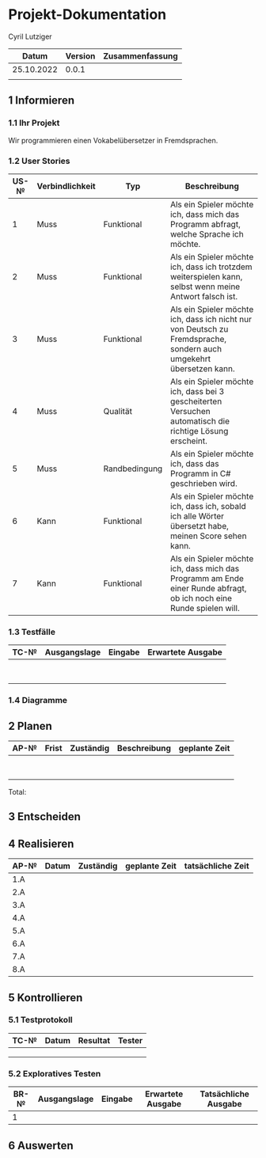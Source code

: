 
# Projekt-Dokumentation


Cyril Lutziger

| Datum | Version | Zusammenfassung                                              |
| ----- | ------- | ------------------------------------------------------------ |
| 25.10.2022      | 0.0.1        |                                                              |
|       |         |                                                              |

## 1 Informieren

### 1.1 Ihr Projekt

Wir programmieren einen Vokabelübersetzer in Fremdsprachen.

### 1.2 User Stories

| US-№ | Verbindlichkeit | Typ  | Beschreibung                       |
| ---- | --------------- | ---- | ---------------------------------- |
| 1    |  Muss               |Funktional      | Als ein Spieler möchte ich, dass mich das Programm abfragt, welche Sprache ich möchte. |
| 2    |  Muss               |Funktional      | Als ein Spieler möchte ich, dass ich trotzdem weiterspielen kann, selbst wenn meine Antwort falsch ist. |     
| 3    |  Muss               |Funktional      | Als ein Spieler möchte ich, dass ich nicht nur von Deutsch zu Fremdsprache, sondern auch umgekehrt übersetzen kann. |                                    
| 4    |  Muss               |Qualität        | Als ein Spieler möchte ich, dass bei 3 gescheiterten Versuchen automatisch die richtige Lösung erscheint. |   
| 5    |  Muss               |Randbedingung   | Als ein Spieler möchte ich, dass das Programm in C# geschrieben wird. |
| 6    |  Kann               |Funktional      | Als ein Spieler möchte ich, dass ich, sobald ich alle Wörter übersetzt habe, meinen Score sehen kann. |
| 7    |  Kann               |Funktional      | Als ein Spieler möchte ich, dass mich das Programm am Ende einer Runde abfragt, ob ich noch eine Runde spielen will. |

### 1.3 Testfälle

| TC-№ | Ausgangslage | Eingabe | Erwartete Ausgabe |
| ---- | ------------ | ------- | ----------------- |
|      |              |         |                   |
|      |              |         |                   |       
|      |              |         |                   |       
|      |              |         |                   |
|      |              |         |                   |
|      |              |         |                   |
|      |              |         |                   |
|      |              |         |                   |


### 1.4 Diagramme




## 2 Planen

| AP-№ | Frist | Zuständig | Beschreibung | geplante Zeit |
| ---- | ----- | --------- | ------------ | ------------- |
|      |       |           |              |               |
|      |       |           |              |               |
|      |       |           |              |               |
|      |       |           |              |               |
|      |       |           |              |               |
|      |       |           |              |               |
|      |       |           |              |               |
|      |       |           |              |               |

Total: 


## 3 Entscheiden



## 4 Realisieren

| AP-№ | Datum | Zuständig | geplante Zeit | tatsächliche Zeit |
| ---- | ----- | --------- | ------------- | ----------------- |
| 1.A  |       |           |               |                   |
| 2.A  |       |           |               |                   |
| 3.A  |       |           |               |                   |
| 4.A  |       |           |               |                   |
| 5.A  |       |           |               |                   |
| 6.A  |       |           |               |                   |
| 7.A  |       |           |               |                   |
| 8.A  |       |           |               |                   |

## 5 Kontrollieren

### 5.1 Testprotokoll

|  TC-№ | Datum | Resultat | Tester |
| ----- | -------- | ------ | ------- |
|       |          |        |         |
|       |          |        |         |
|       |          |        |         |



### 5.2 Exploratives Testen

| BR-№ | Ausgangslage | Eingabe | Erwartete Ausgabe | Tatsächliche Ausgabe |
| ---- | ------------ | ------- | ----------------- | -------------------- |
| 1    |              |         |                   |                      |

## 6 Auswerten
